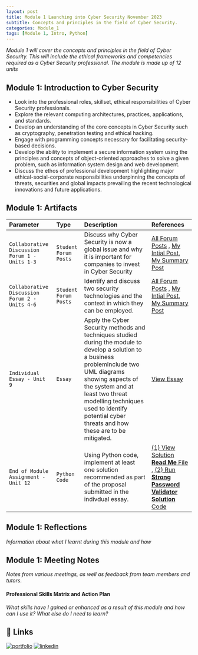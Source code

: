 ```yaml
---
layout: post
title: Module 1 Launching into Cyber Security November 2023
subtitle: Concepts and principles in the field of Cyber Security. 
categories: Module_1
tags: [Module 1, Intro, Python]
---
```


*Module 1 will cover the concepts and principles in the field of Cyber Security. This will include the ethical frameworks and competencies required as a Cyber Security professional. The module is made up of 12 units*


## Module 1: Introduction to Cyber Security


- Look into the professional roles, skillset, ethical responsibilities of Cyber Security professionals.
- Explore the relevant computing architectures, practices, applications, and standards.
- Develop an understanding of the core concepts in Cyber Security such as cryptography, penetration testing and ethical hacking.
- Engage with programming concepts necessary for facilitating security-based decisions.
- Develop the ability to implement a secure information system using the principles and concepts of object-oriented approaches to solve a given problem, such as information system design and web development.
- Discuss the ethos of professional development highlighting major ethical-social-corporate responsibilities underpinning the concepts of threats, securities and global impacts prevailing the recent technological innovations and future applications.

## Module 1: Artifacts


| Parameter                                      | Type                        | Description                                                                                                       | References                 |
| :--------                                      | :-------                    | :--------------------------                                                                                       | :------------------------- |
| `Collaborative Discussion Forum 1 - Units 1-3` | `Student Forum Posts`       | Discuss why Cyber Security is now a global issue and why it is important for companies to invest in Cyber Security|[All Forum Posts](https://www.my-course.co.uk/mod/forum/view.php?id=907384) , [My Intial Post](https://www.my-course.co.uk/mod/forum/discuss.php?d=196152), [My Summary Post](https://www.my-course.co.uk/mod/forum/discuss.php?d=199496)|
| `Collaborative Discussion Forum 2 - Units 4-6` | `Student Forum Posts`       | Identify and discuss two security technologies and the context in which they can be employed. | [All Forum Posts](https://www.my-course.co.uk/mod/forum/view.php?id=907417) , [My Intial Post](https://www.my-course.co.uk/mod/forum/discuss.php?d=203142), [My Summary Post](https://www.my-course.co.uk/mod/forum/discuss.php?d=205078)|
| `Individual Essay - Unit 9`                    | `Essay`                    | Apply the Cyber Security methods and techniques studied during the module to develop a solution to a business problemInclude two UML diagrams showing aspects of the system and at least two threat modelling techniques used to identify potential cyber threats and how these are to be mitigated. | [View Essay](https://essexuniversity-my.sharepoint.com/:w:/g/personal/cn23070_essex_ac_uk/EeQPvWOq43lAkEEXqabnWHMBmYsS2LwWj4ARxk9hUIiKFg) 
| `End of Module Assignment - Unit 12`           | `Python Code` | Using Python code, implement at least one solution recommended as part of the proposal submitted in the indivdual essay.         | [(1) View Solution **Read Me** File](https://cn23070.github.io/module_1/2024/02/12/Module-1EOMA-Python-ReadMe.html) , [(2) Run **Strong Password Validator Solution** Code](https://essexuniversity-my.sharepoint.com/:u:/g/personal/cn23070_essex_ac_uk/ERt5VnNx8LdCqkdu-v6i3ioBPcKTzrDyPDwWT5xaRTmKcQ)



## Module 1: Reflections

*Information about what I learnt during this module and how*

## Module 1: Meeting Notes

*Notes from various meetings, as well as feedback from team members and tutors.*

#### Professional Skills Matrix and Action Plan

*What skills have I gained or enhanced as a result of this module and how can I use it? What else do I need to learn?*

## 🔗 Links
[![portfolio](https://img.shields.io/badge/my_portfolio-000?style=for-the-badge&logo=ko-fi&logoColor=white)](https://cn23070.github.io/)
[![linkedin](https://img.shields.io/badge/linkedin-0A66C2?style=for-the-badge&logo=linkedin&logoColor=white)](https://www.linkedin.com/in/craig-norris-3b787610/)


